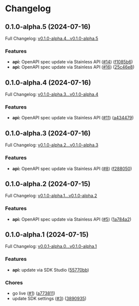 # Changelog

## 0.1.0-alpha.5 (2024-07-16)

Full Changelog: [v0.1.0-alpha.4...v0.1.0-alpha.5](https://github.com/ImpromptAI/openplugin-python-sdk/compare/v0.1.0-alpha.4...v0.1.0-alpha.5)

### Features

* **api:** OpenAPI spec update via Stainless API ([#14](https://github.com/ImpromptAI/openplugin-python-sdk/issues/14)) ([f1085b6](https://github.com/ImpromptAI/openplugin-python-sdk/commit/f1085b6db3a4cbd023a99c4904390d029fb75242))
* **api:** OpenAPI spec update via Stainless API ([#16](https://github.com/ImpromptAI/openplugin-python-sdk/issues/16)) ([25c46e8](https://github.com/ImpromptAI/openplugin-python-sdk/commit/25c46e8c76a4d0cf8a1dc791906f07f1a96720a2))

## 0.1.0-alpha.4 (2024-07-16)

Full Changelog: [v0.1.0-alpha.3...v0.1.0-alpha.4](https://github.com/ImpromptAI/openplugin-python-sdk/compare/v0.1.0-alpha.3...v0.1.0-alpha.4)

### Features

* **api:** OpenAPI spec update via Stainless API ([#11](https://github.com/ImpromptAI/openplugin-python-sdk/issues/11)) ([a434479](https://github.com/ImpromptAI/openplugin-python-sdk/commit/a434479eb12bb440244cef75b0c79cc302d163e8))

## 0.1.0-alpha.3 (2024-07-16)

Full Changelog: [v0.1.0-alpha.2...v0.1.0-alpha.3](https://github.com/ImpromptAI/openplugin-python-sdk/compare/v0.1.0-alpha.2...v0.1.0-alpha.3)

### Features

* **api:** OpenAPI spec update via Stainless API ([#8](https://github.com/ImpromptAI/openplugin-python-sdk/issues/8)) ([f288050](https://github.com/ImpromptAI/openplugin-python-sdk/commit/f288050868cda412e14eae7d58ad831a45e9f386))

## 0.1.0-alpha.2 (2024-07-15)

Full Changelog: [v0.1.0-alpha.1...v0.1.0-alpha.2](https://github.com/ImpromptAI/openplugin-python-sdk/compare/v0.1.0-alpha.1...v0.1.0-alpha.2)

### Features

* **api:** OpenAPI spec update via Stainless API ([#5](https://github.com/ImpromptAI/openplugin-python-sdk/issues/5)) ([1a784a2](https://github.com/ImpromptAI/openplugin-python-sdk/commit/1a784a237be183c0d4122dff1a0b975b275c2eb7))

## 0.1.0-alpha.1 (2024-07-15)

Full Changelog: [v0.0.1-alpha.0...v0.1.0-alpha.1](https://github.com/ImpromptAI/openplugin-python-sdk/compare/v0.0.1-alpha.0...v0.1.0-alpha.1)

### Features

* **api:** update via SDK Studio ([55770bb](https://github.com/ImpromptAI/openplugin-python-sdk/commit/55770bb007724e310de23bd96b24d4761f0f1583))


### Chores

* go live ([#1](https://github.com/ImpromptAI/openplugin-python-sdk/issues/1)) ([a773811](https://github.com/ImpromptAI/openplugin-python-sdk/commit/a7738118718f0b24edb4896e45d80437d9793d52))
* update SDK settings ([#3](https://github.com/ImpromptAI/openplugin-python-sdk/issues/3)) ([3890935](https://github.com/ImpromptAI/openplugin-python-sdk/commit/3890935e87c212ba4fe912499c28c95cb506486d))
